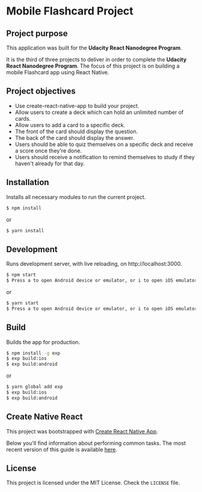 # Mobile Flashcard Project

## Project purpose
This application was built for the **Udacity React Nanodegree Program**.

It is the third of three projects to deliver in order to complete the **Udacity React Nanodegree Program**.
The focus of this project is on building a mobile Flashcard app using React Native.

## Project objectives
* Use create-react-native-app to build your project.
* Allow users to create a deck which can hold an unlimited number of cards.
* Allow users to add a card to a specific deck.
* The front of the card should display the question.
* The back of the card should display the answer.
* Users should be able to quiz themselves on a specific deck and receive a score once they're done.
* Users should receive a notification to remind themselves to study if they haven't already for that day.

## Installation

Installs all necessary modules to run the current project.

```bash
$ npm install
```
or
```bash
$ yarn install
```

## Development

Runs development server, with live reloading, on http://localhost:3000.

```bash
$ npm start
$ Press a to open Android device or emulator, or i to open iOS emulator
```
or
```bash
$ yarn start
$ Press a to open Android device or emulator, or i to open iOS emulator
```

## Build

Builds the app for production.

```bash
$ npm install -g exp
$ exp build:ios
$ exp build:android
```
or
```bash
$ yarn global add exp
$ exp build:ios
$ exp build:android
```

## Create Native React

This project was bootstrapped with [Create React Native App](https://github.com/react-community/create-react-native-app).

Below you'll find information about performing common tasks. The most recent version of this guide is available [here](https://github.com/react-community/create-react-native-app/blob/master/react-native-scripts/template/README.md).

## License

This project is licensed under the MIT License. Check the `LICENSE` file.
